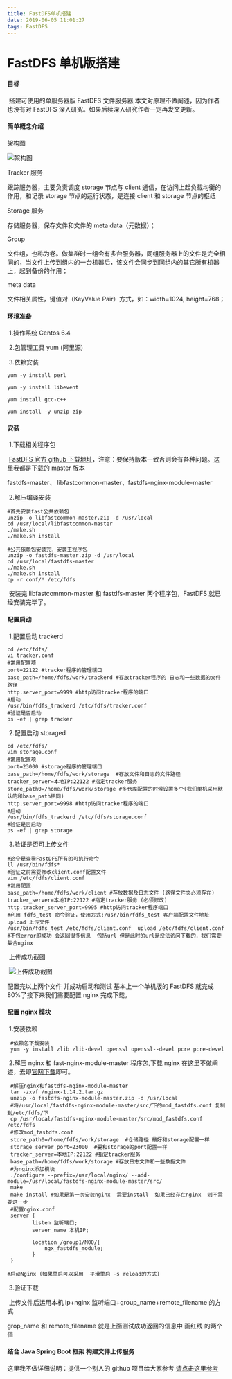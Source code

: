 ```yaml
---
title: FastDFS单机搭建
date: 2019-06-05 11:01:27
tags: FastDFS
---
```


# FastDFS 单机版搭建

#### 目标

​ 搭建可使用的单服务器版 FastDFS 文件服务器,本文对原理不做阐述，因为作者也没有对 FastDFS 深入研究。如果后续深入研究作者一定再发文更新。

#### 简单概念介绍

架构图

![架构图](1.png)

<!-- more -->
Tracker 服务

跟踪服务器，主要负责调度 storage 节点与 client 通信，在访问上起负载均衡的作用，和记录 storage 节点的运行状态，是连接 client 和 storage 节点的枢纽

Storage 服务

存储服务器，保存文件和文件的 meta data（元数据）；

Group

文件组，也称为卷。做集群时一组会有多台服务器，同组服务器上的文件是完全相同的，当文件上传到组内的一台机器后，该文件会同步到同组内的其它所有机器上，起到备份的作用；

meta data

文件相关属性，键值对（KeyValue Pair）方式，如：width=1024, height=768；

#### 环境准备

​ 1.操作系统 Centos 6.4

​ 2.包管理工具 yum (阿里源)

​ 3.依赖安装

```shell
yum -y install perl
```

```shell
yum -y install libevent
```

```
yum install gcc-c++
```

```shell
yum install -y unzip zip
```

#### 安装

​ 1.下载相关程序包

​ [FastDFS 官方 github 下载地址](https://github.com/happyfish100)，注意：要保持版本一致否则会有各种问题。这里我都是下载的 master 版本

fastdfs-master、 libfastcommon-master、fastdfs-nginx-module-master

​ 2.解压编译安装

```shell
#首先安装fast公共依赖包
unzip -o libfastcommon-master.zip -d /usr/local
cd /usr/local/libfastcommon-master
./make.sh
./make.sh install
```

```shell
#公共依赖包安装完，安装主程序包
unzip -o fastdfs-master.zip -d /usr/local
cd /usr/local/fastdfs-master
./make.sh
./make.sh install
cp -r conf/* /etc/fdfs
```

​ 安装完 libfastcommon-master 和 fastdfs-master 两个程序包，FastDFS 就已经安装完毕了。

#### 配置启动

​ 1.配置启动 trackerd

```shell
cd /etc/fdfs/
vi tracker.conf
#常用配置项
port=22122 #tracker程序的管理端口
base_path=/home/fdfs/work/trackerd #存放tracker程序的 日志和一些数据的文件路径
http.server_port=9999 #http访问tracker程序的端口
#启动
/usr/bin/fdfs_trackerd /etc/fdfs/tracker.conf
#验证是否启动
ps -ef | grep tracker
```

​ 2.配置启动 storaged

```shell
cd /etc/fdfs/
vim storage.conf
#常用配置项
port=23000 #storage程序的管理端口
base_path=/home/fdfs/work/storage  #存放文件和日志的文件路径
tracker_server=本地IP:22122 #指定tracker服务
store_path0=/home/fdfs/work/storage #多仓库配置的时候设置多个(我们单机采用默认的和base_path相同)
http.server_port=9998 #http访问tracker程序的端口
#启动
/usr/bin/fdfs_trackerd /etc/fdfs/storage.conf
#验证是否启动
ps -ef | grep storage
```

​ 3.验证是否可上传文件

```shell
#这个是查看FastDFS所有的可执行命令
ll /usr/bin/fdfs*
#验证之前需要修改client.conf配置文件
vim /etc/fdfs/client.conf
#常用配置
base_path=/home/fdfs/work/client #存放数据及日志文件 (路径文件夹必须存在)
tracker_server=本地IP:22122 #指定tracker服务 (必须修改)
http.tracker_server_port=9995 #http访问tracker程序端口
#利用 fdfs_test 命令验证，使用方式:/usr/bin/fdfs_test 客户端配置文件地址 upload 上传文件
/usr/bin/fdfs_test /etc/fdfs/client.conf  upload /etc/fdfs/client.conf
#不包error即成功 会返回很多信息  包括url 但是此时的url是没法访问下载的，我们需要集合nginx
```

​ 上传成功截图

​ ![上传成功截图](2.jpg)

配置完以上两个文件 并成功启动和测试 基本上一个单机版的 FastDFS 就完成 80%了接下来我们需要配置 nginx 完成下载。

#### 配置 nginx 模块

​ 1.安装依赖

```shell
 #依赖包下载安装
 yum -y install zlib zlib-devel openssl openssl--devel pcre pcre-devel
```

​ 2.解压 nginx 和 fast-nginx-module-master 程序包,下载 nginx 在这里不做阐述，去即[官网下载](http://nginx.org/en/download.html)即可。

```shell
 #解压nginx和fastdfs-nginx-module-master
 tar -zxvf /nginx-1.14.2.tar.gz
 unzip -o fastdfs-nginx-module-master.zip -d /usr/local
 #将/usr/local/fastdfs-nginx-module-master/src/下的mod_fastdfs.conf 复制到/etc/fdfs/下
 cp /usr/local/fastdfs-nginx-module-master/src/mod_fastdfs.conf /etc/fdfs
 #修改mod_fastdfs.conf
 store_path0=/home/fdfs/work/storage  #仓储路径 最好和storage配置一样
 storage_server_port=23000  #要和storage的port配置一样
 tracker_server=本地IP:22122 #指定tracker服务
 base_path=/home/fdfs/work/storage #存放日志文件和一些数据文件
 #为nginx添加模块
 ./configure --prefix=/usr/local/nginx/ --add-module=/usr/local/fastdfs-nginx-module-master/src/
 make
 make install #如果是第一次安装nginx  需要install  如果已经存在nginx  则不需要这一步
 #配置nginx.conf
 server {
 		listen 监听端口;
 		server_name 本机IP;

 		location /group1/M00/{
 			ngx_fastdfs_module;
 		}
 }

#启动Nginx (如果重启可以采用  平滑重启 -s reload的方式)
```

​ 3.验证下载

​ 上传文件后运用本机 ip+nginx 监听端口+group_name+remote_filename 的方式

grop_name 和 remote_filename 就是上面测试成功返回的信息中 画红线 的两个值

#### 结合 Java Spring Boot 框架 构建文件上传服务

这里我不做详细说明：提供一个别人的 github 项目给大家参考 [请点击这里参考](https://github.com/bojiangzhou/lyyzoo-fastdfs-java)
